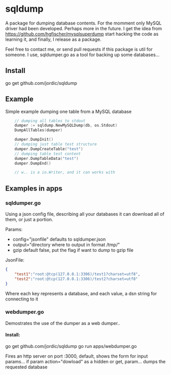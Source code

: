 # sqldump

A package for dumping database contents. For the momment only MySQL driver had been developed. Perhaps more in the future.
I get the idea from https://github.com/hgfischer/mysqlsuperdump start hacking the code as learning it, and finally, I release as a package.

Feel free to contact me, or send pull requests if this package is util for someone. I use, sqldumper.go as a tool for backing up some databases...

## Install

go get github.com/jordic/sqldump

## Example

Simple example dumping one table from a MySQL database

```go
    // dumping all tables to stdout
    dumper := sqldump.NewMySQLDump(db, os.Stdout)
    DumpAllTables(dumper)

    dumper.DumpInit()
    // dumping just table test structure
    dumper.DumpCreateTable("test")
    // dumping table test content
    dumper.DumpTableData("test")
    dumper.DumpEnd()

    // w.. is a io.Writer, and it can works with 


```


## Examples in apps

### sqldumper.go
Using a json config file, describing all your databases it can download all of them, or just a portion.

Params:
- config="jsonfile" defaults to sqldumper.json
- output="directory where to output in format /tmp/"
- gzip default false, put the flag if want to dump to gzip file

JsonFile:
```json
{
    "test1":"root:@tcp(127.0.0.1:3306)/test1?charset=utf8",
    "test2":"root:@tcp(127.0.0.1:3306)/test2?charset=utf8"
}
```
Where each key represents a database, and each value, a dsn string for connecting to it


### webdumper.go 
Demostrates the use of the dumper as a web dumper..

#### Install:
go get github.com/jordic/sqldump
go run apps/webdumper.go

Fires an http server on port :3000, default, shows the form for
input params... 
if param action="dowload" as a hidden or get, param... 
dumps the requested database



